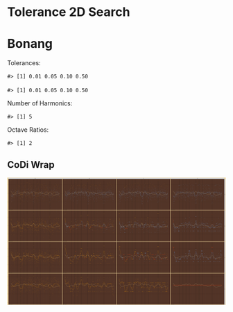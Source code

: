 Tolerance 2D Search
================

# Bonang

Tolerances:

    #> [1] 0.01 0.05 0.10 0.50

    #> [1] 0.01 0.05 0.10 0.50

Number of Harmonics:

    #> [1] 5

Octave Ratios:

    #> [1] 2

## CoDi Wrap

![](../figures/tolerance_2D_search/unnamed-chunk-14-1.png)<!-- -->
